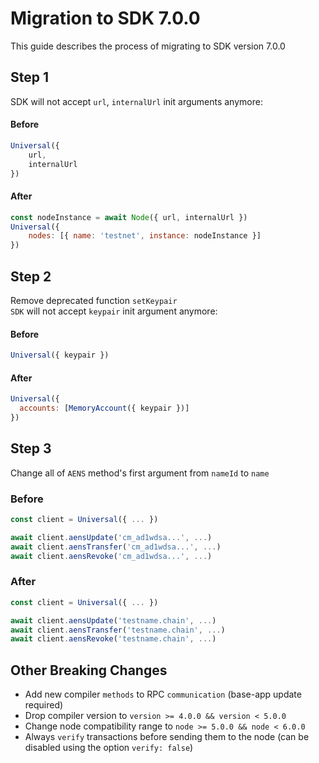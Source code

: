 # Migration to SDK 7.0.0
This guide describes the process of migrating to SDK version 7.0.0

## Step 1
SDK will not accept `url`, `internalUrl` init arguments anymore:
#### Before
```js
Universal({
    url,
    internalUrl
})
```
#### After
```js
const nodeInstance = await Node({ url, internalUrl })
Universal({
    nodes: [{ name: 'testnet', instance: nodeInstance }]
})
```

## Step 2
Remove deprecated function `setKeypair`   
`SDK` will not accept `keypair` init argument anymore:
#### Before
```js
Universal({ keypair })
```
#### After
```js
Universal({
  accounts: [MemoryAccount({ keypair })]
})
```

## Step 3
Change all of `AENS` method's first argument from `nameId` to `name`
### Before
```js
const client = Universal({ ... })

await client.aensUpdate('cm_ad1wdsa...', ...)
await client.aensTransfer('cm_ad1wdsa...', ...)
await client.aensRevoke('cm_ad1wdsa...', ...)
```
### After
```js
const client = Universal({ ... })

await client.aensUpdate('testname.chain', ...)
await client.aensTransfer('testname.chain', ...)
await client.aensRevoke('testname.chain', ...)
```

## Other Breaking Changes
- Add new compiler `methods` to RPC `communication` (base-app update required)
- Drop compiler version to `version >= 4.0.0 && version < 5.0.0`
- Change node compatibility range to `node >= 5.0.0 && node < 6.0.0`
- Always `verify` transactions before sending them to the node (can be disabled using the option `verify: false`)
